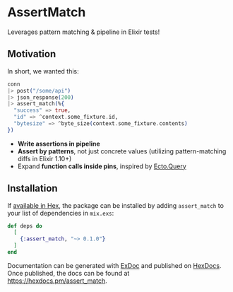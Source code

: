 # AssertMatch

Leverages pattern matching & pipeline in Elixir tests!

## Motivation

In short, we wanted this:

```elixir
conn
|> post("/some/api")
|> json_response(200)
|> assert_match(%{
  "success" => true,
  "id" => ^context.some_fixture.id,
  "bytesize" => ^byte_size(context.some_fixture.contents)
})
```

* **Write assertions in pipeline**
* **Assert by patterns**, not just concrete values (utilizing pattern-matching diffs in Elixir 1.10+)
* Expand **function calls inside pins**, inspired by [Ecto.Query](https://hexdocs.pm/ecto/Ecto.Query.html#module-interpolation-and-casting)

## Installation

If [available in Hex](https://hex.pm/docs/publish), the package can be installed
by adding `assert_match` to your list of dependencies in `mix.exs`:

```elixir
def deps do
  [
    {:assert_match, "~> 0.1.0"}
  ]
end
```

Documentation can be generated with [ExDoc](https://github.com/elixir-lang/ex_doc)
and published on [HexDocs](https://hexdocs.pm). Once published, the docs can
be found at <https://hexdocs.pm/assert_match>.
